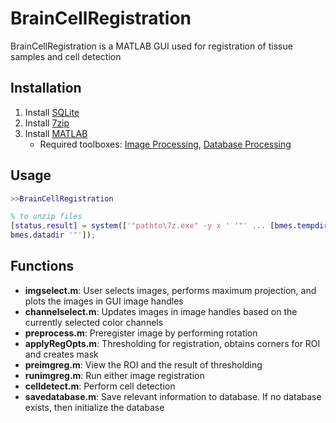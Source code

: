 # BrainCellRegistration
BrainCellRegistration is a MATLAB GUI used for registration of tissue samples and cell detection


## Installation
1. Install [SQLite](https://sqlitestudio.pl/index.rvt?act=download)
2. Install [7zip](https://www.7-zip.org/download.html)
3. Install [MATLAB](https://www.mathworks.com/)
   * Required toolboxes: [Image Processing](https://www.mathworks.com/help/images/index.html?s_tid=CRUX_lftnav), [Database Processing](https://www.mathworks.com/products/database.html)

## Usage

```matlab
>>BrainCellRegistration

% to unzip files
[status,result] = system(['"pathto\7z.exe" -y x ' '"' ... [bmes.tempdir '\filename.lsm.bz2'] '"' ' -o' '"' ...
bmes.datadir '"']);

```

## Functions


* **imgselect.m**: User selects images, performs maximum projection, and plots the images in GUI image handles
* **channelselect.m**: Updates images in image handles based on the currently selected color channels
* **preprocess.m**: Preregister image by performing rotation
* **applyRegOpts.m**: Thresholding for registration, obtains corners for ROI and creates mask
* **preimgreg.m**: View the ROI and the result of thresholding
* **runimgreg.m**: Run either image registration
* **celldetect.m**: Perform cell detection
* **savedatabase.m**: Save relevant information to database. If no database exists, then initialize the database

